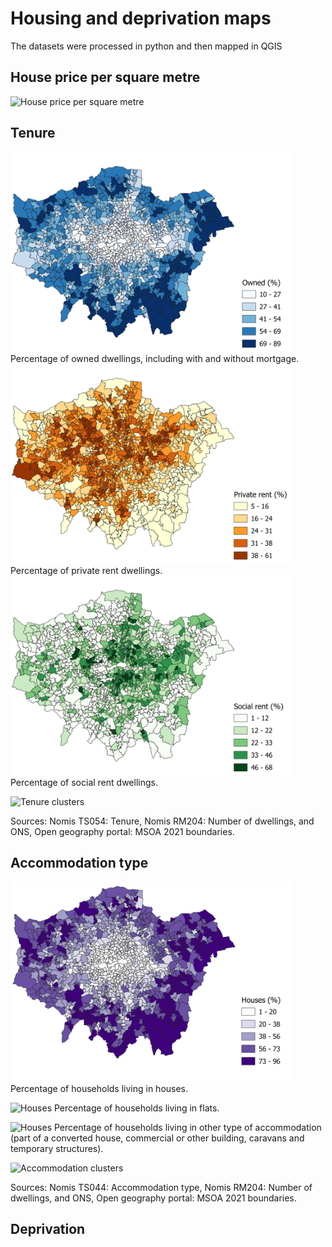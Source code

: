# Housing and deprivation maps

The datasets were processed in python and then mapped in QGIS

## House price per square metre
![House price per square metre](https://github.com/ACV1904/Housing-conditions-and-crime/blob/main/housing_files/housing-maps/hpsm.png)

## Tenure
<img src= "housing_files/housing-maps/tenure-owned.png" width="450">
Percentage of owned dwellings, including with and without mortgage.

<img src= "housing_files/housing-maps/tenure-private.png" width="450">
Percentage of private rent dwellings.

<img src= "housing_files/housing-maps/tenure-social.png" width="450">
Percentage of social rent dwellings.

![Tenure clusters](https://github.com/ACV1904/Housing-conditions-and-crime/blob/main/housing_files/housing-maps/tenure-clusters.png)

Sources: Nomis TS054: Tenure, Nomis RM204: Number of dwellings, and ONS, Open geography portal: MSOA 2021 boundaries.



## Accommodation type
<img src= "housing_files/housing-maps/actypes-houses.png" width="450">
Percentage of households living in houses.

![Houses](https://github.com/ACV1904/Housing-conditions-and-crime/blob/main/housing_files/housing-maps/actypes-flats.png)
Percentage of households living in flats.

![Houses](https://github.com/ACV1904/Housing-conditions-and-crime/blob/main/housing_files/housing-maps/actypes-other.png)
Percentage of households living in other type of accommodation (part of a converted house, commercial or other building, caravans and temporary structures).

![Accommodation clusters](https://github.com/ACV1904/Housing-conditions-and-crime/blob/main/housing_files/housing-maps/accommodation-clusters.png)

Sources: Nomis TS044: Accommodation type, Nomis RM204: Number of dwellings, and ONS, Open geography portal: MSOA 2021 boundaries.


## Deprivation

